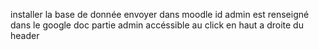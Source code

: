 installer la base de donnée envoyer dans moodle 
id admin est renseigné dans le google doc
partie admin accéssible au click en haut a droite du header 